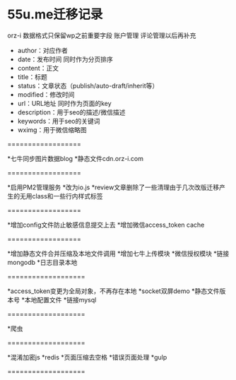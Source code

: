 
55u.me迁移记录
==================

orz-i 数据格式只保留wp之前重要字段
账户管理 评论管理以后再补充

* author：对应作者
* date：发布时间 同时作为分页排序
* content：正文
* title：标题
* status：文章状态（publish/auto-draft/inherit等）
* modified：修改时间
* url：URL地址 同时作为页面的key
* description：用于seo的描述/微信描述
* keywords：用于seo的关键词 
* wximg：用于微信缩略图

==================

*七牛同步图片数据blog
*静态文件cdn.orz-i.com

==================

*启用PM2管理服务
*改为io.js
*review文章删除了一些清理由于几次改版迁移产生的无用class和一些行内样式标签

==================

*增加config文件防止敏感信息提交上去
*增加微信access_token cache


==================

*增加静态文件合并压缩及本地文件调用
*增加七牛上传模块
*微信授权模块
*链接mongodb
*日志目录本地

===================

*access_token变更为全局对象，不再存在本地
*socket双屏demo
*静态文件版本号
*本地配置文件
*链接mysql

===================

*爬虫

===================

*混淆加密js
*redis
*页面压缩去空格
*错误页面处理
*gulp

===================